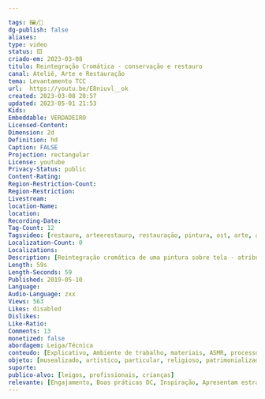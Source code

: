 ```yaml
---

tags: 🖼️/🎥️
dg-publish: false
aliases: 
type: video
status: 🟨️ 
criado-em: 2023-03-08
titulo: Reintegração Cromática - conservação e restauro
canal: Ateliê, Arte e Restauração
tema: Levantamento TCC 
url:  https://youtu.be/E8niuvl__ok
created: 2023-03-08 20:57
updated: 2023-05-01 21:53
Kids: 
Embeddable: VERDADEIRO
Licensed-Content: 
Dimension: 2d
Definition: hd
Caption: FALSE
Projection: rectangular
License: youtube
Privacy-Status: public
Content-Rating: 
Region-Restriction-Count: 
Region-Restriction: 
Livestream: 
location-Name: 
location: 
Recording-Date: 
Tag-Count: 12
Tagsvideo: [restauro, arteerestauro, restauração, pintura, ost, arte, artconservation, artrestoration, ateliê, Ateliê Arte e Restauração, conservador-restaurador, conservador]
Localization-Count: 0
Localizations: 
Description: [Reintegração cromática de uma pintura sobre tela - atribuído a/assinado por Oscar Pereira da Silva.<br><br>Retoque realizado com pigmentos puros, restringindo somente nas lacunas de perdas de policromia.<br><br>Para mais informações, acesse nosso site ou Instagram e conheça um pouco mais sobre o nosso trabalho.<br><br>www.ateliearterestauracao.com.br<br><br>www.instagram.com/ateliearterestauracao]
Length: 59s
Length-Seconds: 59
Published: 2019-05-10
Language: 
Audio-Language: zxx
Views: 563
Likes: disabled
Dislikes: 
Like-Ratio: 
Comments: 13
monetized: false
abordagem: Leiga/Técnica
conteudo: [Explicativo, Ambiente de trabalho, materiais, ASMR, processos]
objeto: [musealizado, artístico, particular, religioso, patrimonializado, histórico]
suporte:
publico-alvo: [leigos, profissionais, crianças]
relevante: [Engajamento, Boas práticas DC, Inspiração, Apresentam estratégias de DC, Inovações, cibercultura]
---
```

